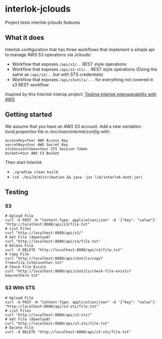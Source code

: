 # interlok-jclouds

Project tests interlok-jclouds features

## What it does

Interlok configuration that has three workflows that implement a simple api to manage AWS S3 operations via Jclouds:

* Workflow that exposes `/api/s3/..` REST style operations
* Workflow that exposes `/api/s3-sts/..` REST style operations (Doing the same as `/api/s3/..` but with STS credentials)
* Workflow that exposes `/api/s3utils/...` for everything not covered in s3 REST workflow

Inspired by this Interlok interop project: [Testing Interlok interoperability with AWS](https://interlok.adaptris.net/blog/2019/08/30/interlok-interop-with-aws.html)

## Getting started

We assume that you have an AWS S3 account.
Add a new _variables-local.properties_ file in _/src/main/interlok/config_ with:

```properties
accessKey=Your AWS Access Key
secretKey=Your AWS Secret Key
stsSessionToken=Your STS Session Token
bucket=Your AWS S3 Bucket
```

Then start Interlok

* `./gradlew clean build`
* `(cd ./build/distribution && java -jar lib/interlok-boot.jar)`

## Testing

### S3

```shell
# Upload File
curl -X POST -H "Content-Type: application/json" -d '{"key": "value"}' "http://localhost:8080/api/s3/file.txt"
# List Files
curl "http://localhost:8080/api/s3/"
# Get File (download)
curl "http://localhost:8080/api/s3/file.txt"
# Delete File
curl -X DELETE "http://localhost:8080/api/s3/file.txt"
# Copy File
curl "http://localhost:8080/api/s3utils/copy?from=file.txt&to=other.txt"
# Check File Exists
curl "http://localhost:8080/api/s3utils/check-file-exists?key=nothere.txt"
```

### S3 With STS

```shell
# Upload File
curl -X POST -H "Content-Type: application/json" -d '{"key": "value"}' "http://localhost:8080/api/s3-sts/file.txt"
# List Files
curl "http://localhost:8080/api/s3-sts/"
# Get File (download)
curl "http://localhost:8080/api/s3-sts/file.txt"
# Delete File
curl -X DELETE "http://localhost:8080/api/s3-sts/file.txt"
```
